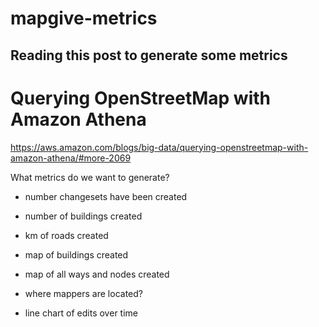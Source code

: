 # mapgive-metrics

## Reading this post to generate some metrics

# Querying OpenStreetMap with Amazon Athena
https://aws.amazon.com/blogs/big-data/querying-openstreetmap-with-amazon-athena/#more-2069

What metrics do we want to generate?

- number changesets have been created
- number of buildings created
- km of roads created

- map of buildings created
- map of all ways and nodes created
- where mappers are located?

- line chart of edits over time
